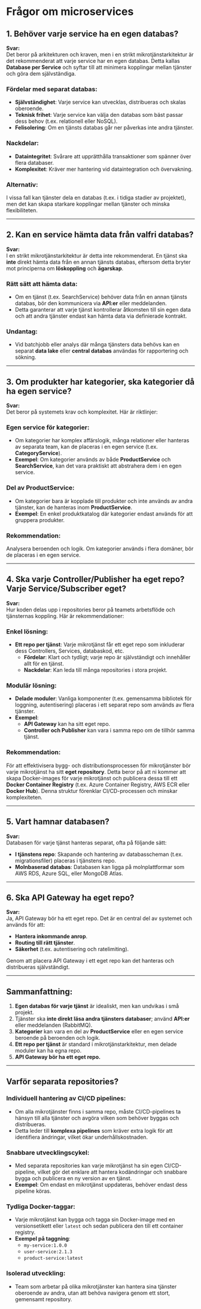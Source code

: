 # Frågor om microservices

## 1. Behöver varje service ha en egen databas?

**Svar:**  
Det beror på arkitekturen och kraven, men i en strikt mikrotjänstarkitektur är det rekommenderat att varje service har en egen databas. Detta kallas **Database per Service** och syftar till att minimera kopplingar mellan tjänster och göra dem självständiga.

### Fördelar med separat databas:
- **Självständighet**: Varje service kan utvecklas, distribueras och skalas oberoende.
- **Teknisk frihet**: Varje service kan välja den databas som bäst passar dess behov (t.ex. relationell eller NoSQL).
- **Felisolering**: Om en tjänsts databas går ner påverkas inte andra tjänster.

### Nackdelar:
- **Dataintegritet**: Svårare att upprätthålla transaktioner som spänner över flera databaser.
- **Komplexitet**: Kräver mer hantering vid dataintegration och övervakning.

### Alternativ:
I vissa fall kan tjänster dela en databas (t.ex. i tidiga stadier av projektet), men det kan skapa starkare kopplingar mellan tjänster och minska flexibiliteten.

---

## 2. Kan en service hämta data från valfri databas?

**Svar:**  
I en strikt mikrotjänstarkitektur är detta inte rekommenderat. En tjänst ska **inte** direkt hämta data från en annan tjänsts databas, eftersom detta bryter mot principerna om **löskoppling** och **ägarskap**.

### Rätt sätt att hämta data:
- Om en tjänst (t.ex. SearchService) behöver data från en annan tjänsts databas, bör den kommunicera via **API:er** eller meddelanden.
- Detta garanterar att varje tjänst kontrollerar åtkomsten till sin egen data och att andra tjänster endast kan hämta data via definierade kontrakt.

### Undantag:
- Vid batchjobb eller analys där många tjänsters data behövs kan en separat **data lake** eller **central databas** användas för rapportering och sökning.

---

## 3. Om produkter har kategorier, ska kategorier då ha egen service?

**Svar:**  
Det beror på systemets krav och komplexitet. Här är riktlinjer:

### **Egen service för kategorier:**
- Om kategorier har komplex affärslogik, många relationer eller hanteras av separata team, kan de placeras i en egen service (t.ex. **CategoryService**).
- **Exempel**: Om kategorier används av både **ProductService** och **SearchService**, kan det vara praktiskt att abstrahera dem i en egen service.

### **Del av ProductService:**
- Om kategorier bara är kopplade till produkter och inte används av andra tjänster, kan de hanteras inom **ProductService**.
- **Exempel**: En enkel produktkatalog där kategorier endast används för att gruppera produkter.

### **Rekommendation:**
Analysera beroenden och logik. Om kategorier används i flera domäner, bör de placeras i en egen service.

---

## 4. Ska varje Controller/Publisher ha eget repo? Varje Service/Subscriber eget?

**Svar:**  
Hur koden delas upp i repositories beror på teamets arbetsflöde och tjänsternas koppling. Här är rekommendationer:

### Enkel lösning:
- **Ett repo per tjänst**: Varje mikrotjänst får ett eget repo som inkluderar dess Controllers, Services, databaskod, etc.
  - **Fördelar**: Klart och tydligt; varje repo är självständigt och innehåller allt för en tjänst.
  - **Nackdelar**: Kan leda till många repositories i stora projekt.

### Modulär lösning:
- **Delade moduler**: Vanliga komponenter (t.ex. gemensamma bibliotek för loggning, autentisering) placeras i ett separat repo som används av flera tjänster.
- **Exempel**:
  - **API Gateway** kan ha sitt eget repo.
  - **Controller och Publisher** kan vara i samma repo om de tillhör samma tjänst.

### Rekommendation:
För att effektivisera bygg- och distributionsprocessen för mikrotjänster bör varje mikrotjänst ha sitt **eget repository**. Detta beror på att ni kommer att skapa Docker-images för varje mikrotjänst och publicera dessa till ett **Docker Container Registry** (t.ex. Azure Container Registry, AWS ECR eller **Docker Hub**). 
Denna struktur förenklar CI/CD-processen och minskar komplexiteten.

---

## 5. Vart hamnar databasen?

**Svar:**  
Databasen för varje tjänst hanteras separat, ofta på följande sätt:
- **I tjänstens repo**: Skapande och hantering av databasscheman (t.ex. migrationsfiler) placeras i tjänstens repo.
- **Molnbaserad databas**: Databasen kan ligga på molnplattformar som AWS RDS, Azure SQL, eller MongoDB Atlas.

---

## 6. Ska API Gateway ha eget repo?

**Svar:**  
Ja, API Gateway bör ha ett eget repo. Det är en central del av systemet och används för att:
- **Hantera inkommande anrop**.
- **Routing till rätt tjänster**.
- **Säkerhet** (t.ex. autentisering och ratelimiting).

Genom att placera API Gateway i ett eget repo kan det hanteras och distribueras självständigt.

---

## **Sammanfattning:**
1. **Egen databas för varje tjänst** är idealiskt, men kan undvikas i små projekt.
2. Tjänster ska **inte direkt läsa andra tjänsters databaser**; använd **API:er** eller meddelanden (RabbitMQ).
3. **Kategorier** kan vara en del av **ProductService** eller en egen service beroende på beroenden och logik.
4. **Ett repo per tjänst** är standard i mikrotjänstarkitektur, men delade moduler kan ha egna repo.
5. **API Gateway bör ha ett eget repo.**

---

## **Varför separata repositories?**

### **Individuell hantering av CI/CD pipelines**:
- Om alla mikrotjänster finns i samma repo, måste CI/CD-pipelines ta hänsyn till alla tjänster och avgöra vilken som behöver byggas och distribueras.
- Detta leder till **komplexa pipelines** som kräver extra logik för att identifiera ändringar, vilket ökar underhållskostnaden.

### **Snabbare utvecklingscykel**:
- Med separata repositories kan varje mikrotjänst ha sin egen CI/CD-pipeline, vilket gör det enklare att hantera kodändringar och snabbare bygga och publicera en ny version av en tjänst.
- **Exempel**: Om endast en mikrotjänst uppdateras, behöver endast dess pipeline köras.

### **Tydliga Docker-taggar**:
- Varje mikrotjänst kan bygga och tagga sin Docker-image med en versionsetikett eller `latest` och sedan publicera den till ett container registry.
- **Exempel på taggning**:
  - `my-service:1.0.0`
  - `user-service:2.1.3`
  - `product-service:latest`

### **Isolerad utveckling**:
- Team som arbetar på olika mikrotjänster kan hantera sina tjänster oberoende av andra, utan att behöva navigera genom ett stort, gemensamt repository.
